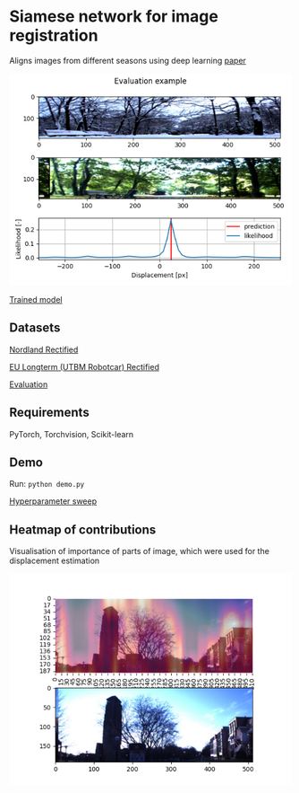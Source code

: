 # Siamese network for image registration

Aligns images from different seasons using deep learning [paper](https://www.mdpi.com/1424-8220/22/8/2975)

![alt text](result.png)

[Trained model](https://datasets.chronorobotics.tk/s/yEoarAKM2AVps5R)

## Datasets

[Nordland Rectified](https://datasets.chronorobotics.tk/s/aVD7YOTvtOirYhU)

[EU Longterm (UTBM Robotcar) Rectified](https://datasets.chronorobotics.tk/s/aVD7YOTvtOirYhU)

[Evaluation](https://datasets.chronorobotics.tk/s/QUeUFeUen0942t9)

## Requirements

PyTorch, Torchvision, Scikit-learn

## Demo

Run: `python demo.py`

[Hyperparameter sweep](https://wandb.ai/zdeeno/alignment?workspace=user-zdeeno)

## Heatmap of contributions

Visualisation of importance of parts of image, which were used for the displacement estimation

![alt text](heatmap.png)
